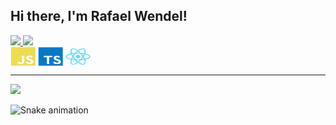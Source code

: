 ## Hi there, I'm Rafael Wendel!

<div>
  <a href="https://github.com/rafawendel">
    <img height="180em" src="https://github-readme-stats.vercel.app/api?username=rafawendel&show_icons=true&theme=dracula&include_all_commits=true&count_private=true"/>
    <img height="180em" src="https://github-readme-stats.vercel.app/api/top-langs/?username=rafawendel&layout=compact&langs_count=7&theme=dracula"/>
  </a>
</div>
<!-- Dev Badges -->
<div style="display: inline-block">
  <img align="center" alt="Javascript Icon" height="30" width="40" src="https://raw.githubusercontent.com/devicons/devicon/master/icons/javascript/javascript-plain.svg">
  <img align="center" alt="Typescript Icon" height="30" width="40" src="https://raw.githubusercontent.com/devicons/devicon/master/icons/typescript/typescript-plain.svg">
  <img align="center" alt="React Icon" height="30" width="40" src="https://raw.githubusercontent.com/devicons/devicon/master/icons/react/react-original.svg">
</div>
<br />

---

<!-- Social Badges -->
<div>
  <a href="https://instagram.com/rafawendel2010" target="_blank"><img src="https://img.shields.io/badge/-Instagram-%23E4405F?style=for-the-badge&logo=instagram&logoColor=white" target="_blank"></a>

![Snake animation](https://github.com/rafawendel/rafawendel/blob/output/github-contribution-grid-snake.svg)

</div>
